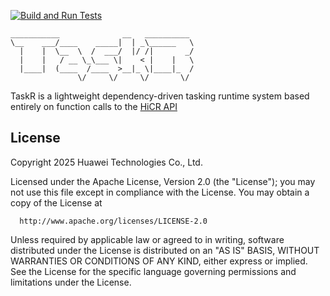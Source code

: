 [![Build and Run Tests](https://github.com/Algebraic-Programming/TaskR/actions/workflows/taskr.yml/badge.svg)](https://github.com/Algebraic-Programming/TaskR/actions/workflows/taskr.yml)

```
___________              __   __________ 
\__    ___/____    _____|  | _\______   \
  |    |  \__  \  /  ___/  |/ /|       _/
  |    |   / __ \_\___ \|    < |    |   \
  |____|  (____  /____  >__|_ \|____|_  /
               \/     \/     \/       \/ 
```

TaskR is a lightweight dependency-driven tasking runtime system based entirely on function calls to the [HiCR API](https://github.com/Algebraic-Programming/HiCR)

## License

Copyright 2025 Huawei Technologies Co., Ltd.

  Licensed under the Apache License, Version 2.0 (the "License");
  you may not use this file except in compliance with the License.
  You may obtain a copy of the License at

      http://www.apache.org/licenses/LICENSE-2.0

  Unless required by applicable law or agreed to in writing, software
  distributed under the License is distributed on an "AS IS" BASIS,
  WITHOUT WARRANTIES OR CONDITIONS OF ANY KIND, either express or implied.
  See the License for the specific language governing permissions and
  limitations under the License.
